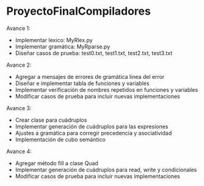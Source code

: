 # ProyectoFinalCompiladores

Avance 1:
- Implementar lexico: MyRlex.py
- Implementar gramática: MyRparse.py
- Diseñar casos de prueba: test0.txt, test1.txt, test2.txt, test3.txt

Avance 2:
- Agregar a mensajes de errores de gramática linea del error
- Diseñar e implementar tabla de funciones y variables
- Implementar verificación de nombres repetidos en funciones y variables
- Modificar casos de prueba para incluir nuevas implementaciones

Avance 3:
- Crear clase para cuádruplos
- Implementar generación de cuádruplos para las expresiones
- Ajustes a gramática para corregir precedencia y asociatividad
- Implementación de cubo semántico

Avance 4:
- Agregar método fill a clase Quad
- Implementar generación de cuádruplos para read, write y condicionales
- Modificar casos de prueba para incluir nuevas implementaciones
